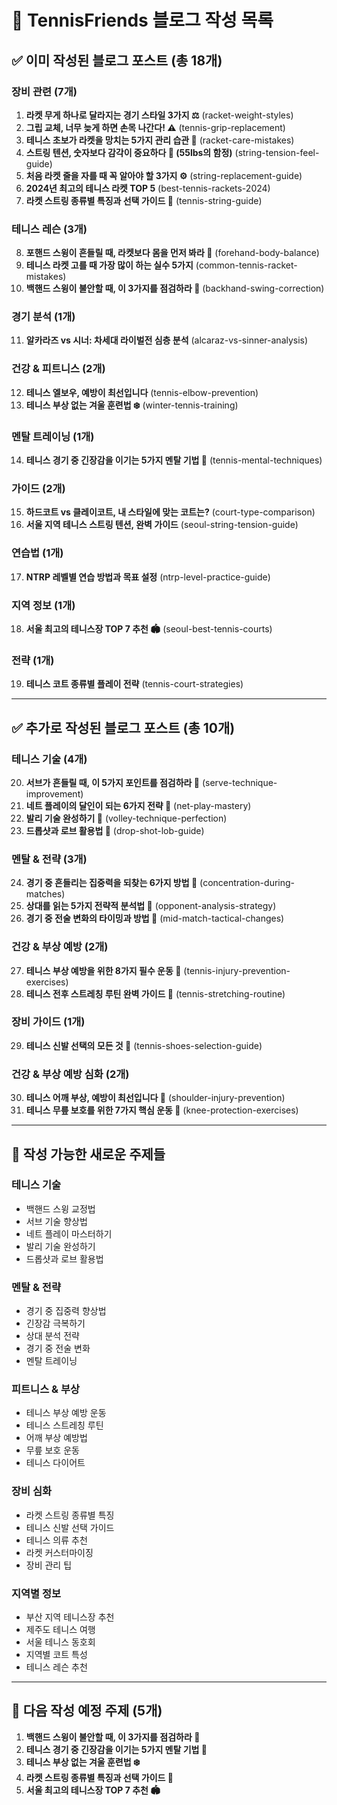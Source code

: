 # 📝 TennisFriends 블로그 작성 목록

## ✅ 이미 작성된 블로그 포스트 (총 18개)

### 장비 관련 (7개)
1. **라켓 무게 하나로 달라지는 경기 스타일 3가지 ⚖️** (racket-weight-styles)
2. **그립 교체, 너무 늦게 하면 손목 나간다! ⚠️** (tennis-grip-replacement)
3. **테니스 초보가 라켓을 망치는 5가지 관리 습관 😬** (racket-care-mistakes)
4. **스트링 텐션, 숫자보다 감각이 중요하다 🎾 (55lbs의 함정)** (string-tension-feel-guide)
5. **처음 라켓 줄을 자를 때 꼭 알아야 할 3가지 ⚙️** (string-replacement-guide)
6. **2024년 최고의 테니스 라켓 TOP 5** (best-tennis-rackets-2024)
7. **라켓 스트링 종류별 특징과 선택 가이드 🧵** (tennis-string-guide)

### 테니스 레슨 (3개)
8. **포핸드 스윙이 흔들릴 때, 라켓보다 몸을 먼저 봐라 💪** (forehand-body-balance)
9. **테니스 라켓 고를 때 가장 많이 하는 실수 5가지** (common-tennis-racket-mistakes)
10. **백핸드 스윙이 불안할 때, 이 3가지를 점검하라 🎯** (backhand-swing-correction)

### 경기 분석 (1개)
11. **알카라즈 vs 시너: 차세대 라이벌전 심층 분석** (alcaraz-vs-sinner-analysis)

### 건강 & 피트니스 (2개)
12. **테니스 엘보우, 예방이 최선입니다** (tennis-elbow-prevention)
13. **테니스 부상 없는 겨울 훈련법 ❄️** (winter-tennis-training)

### 멘탈 트레이닝 (1개)
14. **테니스 경기 중 긴장감을 이기는 5가지 멘탈 기법 🧠** (tennis-mental-techniques)

### 가이드 (2개)
15. **하드코트 vs 클레이코트, 내 스타일에 맞는 코트는?** (court-type-comparison)
16. **서울 지역 테니스 스트링 텐션, 완벽 가이드** (seoul-string-tension-guide)

### 연습법 (1개)
17. **NTRP 레벨별 연습 방법과 목표 설정** (ntrp-level-practice-guide)

### 지역 정보 (1개)
18. **서울 최고의 테니스장 TOP 7 추천 🏟️** (seoul-best-tennis-courts)

### 전략 (1개)
19. **테니스 코트 종류별 플레이 전략** (tennis-court-strategies)

---

## ✅ 추가로 작성된 블로그 포스트 (총 10개)

### 테니스 기술 (4개)
20. **서브가 흔들릴 때, 이 5가지 포인트를 점검하라 🎾** (serve-technique-improvement)
21. **네트 플레이의 달인이 되는 6가지 전략 🏓** (net-play-mastery)
22. **발리 기술 완성하기 🎯** (volley-technique-perfection)
23. **드롭샷과 로브 활용법 🎾** (drop-shot-lob-guide)

### 멘탈 & 전략 (3개)
24. **경기 중 흔들리는 집중력을 되찾는 6가지 방법 🧠** (concentration-during-matches)
25. **상대를 읽는 5가지 전략적 분석법 🎯** (opponent-analysis-strategy)
26. **경기 중 전술 변화의 타이밍과 방법 🔄** (mid-match-tactical-changes)

### 건강 & 부상 예방 (2개)
27. **테니스 부상 예방을 위한 8가지 필수 운동 💪** (tennis-injury-prevention-exercises)
28. **테니스 전후 스트레칭 루틴 완벽 가이드 🧘** (tennis-stretching-routine)

### 장비 가이드 (1개)
29. **테니스 신발 선택의 모든 것 👟** (tennis-shoes-selection-guide)

### 건강 & 부상 예방 심화 (2개)
30. **테니스 어깨 부상, 예방이 최선입니다 💪** (shoulder-injury-prevention)
31. **테니스 무릎 보호를 위한 7가지 핵심 운동 🦵** (knee-protection-exercises)

---

## 🎯 작성 가능한 새로운 주제들

### 테니스 기술
- 백핸드 스윙 교정법
- 서브 기술 향상법
- 네트 플레이 마스터하기
- 발리 기술 완성하기
- 드롭샷과 로브 활용법

### 멘탈 & 전략
- 경기 중 집중력 향상법
- 긴장감 극복하기
- 상대 분석 전략
- 경기 중 전술 변화
- 멘탈 트레이닝

### 피트니스 & 부상
- 테니스 부상 예방 운동
- 테니스 스트레칭 루틴
- 어깨 부상 예방법
- 무릎 보호 운동
- 테니스 다이어트

### 장비 심화
- 라켓 스트링 종류별 특징
- 테니스 신발 선택 가이드
- 테니스 의류 추천
- 라켓 커스터마이징
- 장비 관리 팁

### 지역별 정보
- 부산 지역 테니스장 추천
- 제주도 테니스 여행
- 서울 테니스 동호회
- 지역별 코트 특성
- 테니스 레슨 추천

---

## 📅 다음 작성 예정 주제 (5개)

1. **백핸드 스윙이 불안할 때, 이 3가지를 점검하라 🎯**
2. **테니스 경기 중 긴장감을 이기는 5가지 멘탈 기법 🧠**
3. **테니스 부상 없는 겨울 훈련법 ❄️**
4. **라켓 스트링 종류별 특징과 선택 가이드 🧵**
5. **서울 최고의 테니스장 TOP 7 추천 🏟️**
